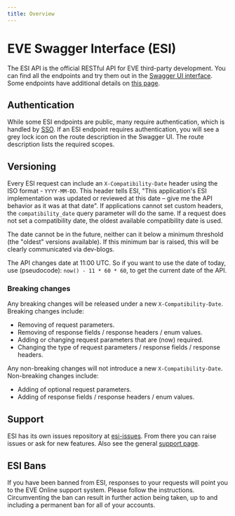 ```yaml
---
title: Overview
---
```

# EVE Swagger Interface (ESI)

The ESI API is the official RESTful API for EVE third-party development. You can find all the endpoints and try them out in the [Swagger UI interface](https://esi.evetech.net/ui/). Some endpoints have additional details on [this page](../endpoints/).

## Authentication

While some ESI endpoints are public, many require authentication, which is handled by [SSO](../../sso/). If an ESI endpoint requires authentication, you will see a grey lock icon on the route description in the Swagger UI. The route description lists the required scopes.

## Versioning

Every ESI request can include an `X-Compatibility-Date` header using the ISO format - `YYYY-MM-DD`.
This header tells ESI, "This application's ESI implementation was updated or reviewed at this date – give me the API behavior as it was at that date".
If applications cannot set custom headers, the `compatibility_date` query parameter will do the same.
If a request does not set a compatibility date, the oldest available compatibility date is used.

The date cannot be in the future, neither can it below a minimum threshold (the "oldest" versions available).
If this minimum bar is raised, this will be clearly communicated via dev-blogs.

The API changes date at 11:00 UTC.
So if you want to use the date of today, use (pseudocode): `now() - 11 * 60 * 60`, to get the current date of the API.

### Breaking changes

Any breaking changes will be released under a new `X-Compatibility-Date`. Breaking changes include:

- Removing of request parameters.
- Removing of response fields / response headers / enum values.
- Adding or changing request parameters that are (now) required.
- Changing the type of request parameters / response fields / response headers.

Any non-breaking changes will not introduce a new `X-Compatibility-Date`. Non-breaking changes include:

- Adding of optional request parameters.
- Adding of response fields / response headers / enum values.

## Support

ESI has its own issues repository at [esi-issues](https://github.com/esi/esi-issues). From there you can raise issues or ask for new features. Also see the general [support page](../../../support/).

## ESI Bans

If you have been banned from ESI, responses to your requests will point you to the EVE Online support system. Please follow the instructions. Circumventing the ban can result in further action being taken, up to and including a permanent ban for all of your accounts.
